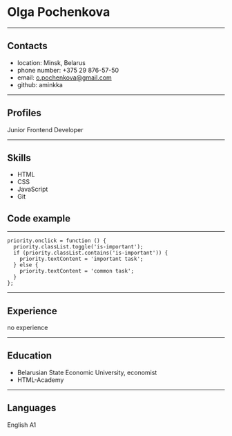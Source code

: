 # **Olga Pochenkova**
*****
## **Contacts**
* location: Minsk, Belarus
* phone number: +375 29 876-57-50
* email: o.pochenkova@gmail.com
* github: aminkka
*****
## **Profiles**
Junior Frontend Developer
*****
## **Skills**
* HTML
* CSS
* JavaScript
* Git
## **Code example**
*****
```
priority.onclick = function () {
  priority.classList.toggle('is-important');
  if (priority.classList.contains('is-important')) {
    priority.textContent = 'important task';
  } else {
    priority.textContent = 'common task';
  }
};
```
*****
## **Experience**
no experience
*****
## **Education**
* Belarusian State Economic University, economist
* HTML-Academy
*****
## **Languages**
English A1